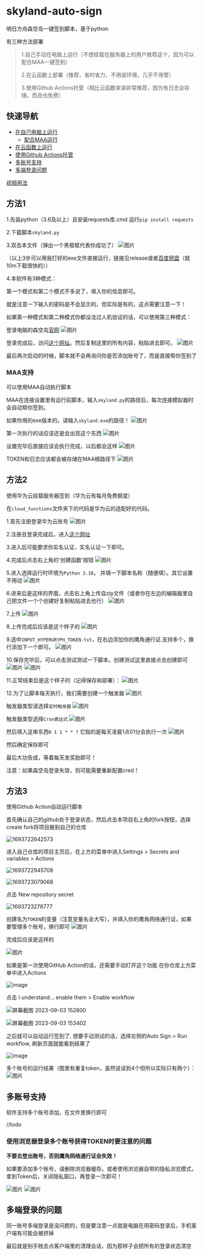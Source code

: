 # skyland-auto-sign

明日方舟森空岛一键签到脚本，基于python

有三种方法部署
> 1.自己手动在电脑上运行（不想挂载在服务器上的用户推荐这个，因为可以配合MAA一键签到）
>
> 2.在云函数上部署（推荐，省时省力，不用装环境，几乎不用管）
>
> 3.使用Github Actions托管（相比云函数来讲非常推荐，因为有日志会存储，而且也免费）

## 快速导航
- [在自己电脑上运行](#mode1)
  - [配合MAA运行](#maa)
- [在云函数上运行](#mode2)
- [使用Github Actions托管](#mode3)
- [多账号支持](#multiple_account)
- [多端登录问题](#multiple_login)


[视频用法]( https://www.bilibili.com/video/BV1DP411h7s6)

<a id="mode1"></a>
## 方法1

1.先装python（3.6及以上）且安装requests库.cmd 运行`pip install requests`

2.下载脚本`skyland.py`

3.双击本文件（弹出一个黑框框代表你成功了）
![图片](https://github.com/xxyz30/skyland-auto-sign/assets/81208875/cd67b87f-75f2-46c4-b55f-82721e97c9bb)

（以上3步可以用我打好的exe文件直接运行，链接见release或者[百度网盘](https://pan.baidu.com/s/1RPi6JyA3iUUv5ubNsoyqIw?pwd=wn4e)（就10m下载很快的））

4.本软件有3种模式：

第一个模式和第二个模式不多说了，填入你的信息即可。

就是注意一下输入的密码是不会显示的，但实际是有的，这点需要注意一下！

如果第一种模式和第二种模式你都没法过人机验证的话，可以使用第三种模式：

登录电脑的森空岛[官网](https://www.skland.com/)
![图片](https://github.com/xxyz30/skyland-auto-sign/assets/81208875/641796be-46c9-4bf3-bb8b-12fdc9e663a4)

登录完成后，访问[这个网址](https://web-api.skland.com/account/info/hg)。然后复制这里的所有内容，粘贴进去即可。
![图片](https://github.com/xxyz30/skyland-auto-sign/assets/81208875/4176e197-93f4-45fa-b972-1e2737c32a0f)

最后再次启动的时候，脚本就不会再询问你是否添加账号了，而是直接帮你签到了

<a id="maa"></a>
### MAA支持

可以使用MAA自动执行脚本

MAA在连接设置里有运行前脚本，输入`skyland.py`的路径后，每次连接模拟器时会自动帮你签到。

如果你用的exe版本的，请输入`skyland.exe`的路径！
![图片](https://github.com/xxyz30/skyland-auto-sign/assets/81208875/36e5583d-a923-4681-a5dd-3ac8370fcd87)

第一次执行的话应该还是会出现这个东西
![图片](https://github.com/xxyz30/skyland-auto-sign/assets/81208875/68cdceb5-9596-48d4-9973-8bfbc9fdef84)

设置完毕后直接应该会执行完成，以后都会这样
![图片](https://github.com/xxyz30/skyland-auto-sign/assets/81208875/ed4fad78-9e2a-4e2d-93f9-0e363baf817c)

TOKEN和日志应该都会被存储在MAA根路径下
![图片](https://github.com/xxyz30/skyland-auto-sign/assets/81208875/b7f61fcf-8b72-4d00-aad3-fee2c80ff38f)



<a id="mode2"></a>
## 方法2

使用华为云挂载服务器签到（华为云有每月免费额度）

在`cloud_functions`文件夹下的代码是华为云的适配好的代码。

1.首先注册登录华为云账号
![图片](https://github.com/xxyz30/skyland-auto-sign/assets/81208875/a8466b1e-25cd-4cec-8227-d675defcd5bd)

2.注册且登录完成后，进入[这个网址](https://console.huaweicloud.com/functiongraph)

3.进入后可能要求你实名认证，实名认证一下即可。

4.完成后点击右上角的'创建函数'按钮
![图片](https://github.com/xxyz30/skyland-auto-sign/assets/81208875/b6aa83e0-2d54-4366-8b60-b7b3e8fdbc0f)

5.进入选择运行时环境为`Python 3.10`， 并填一下脚本名称（随便填）。其它设置不用动
![图片](https://github.com/xxyz30/skyland-auto-sign/assets/81208875/e816158f-e1e3-47e5-959c-148ca2f5f259)

6.进来后是这样的界面，点击右上角上传自zip文件（或者你在左边的编辑器里自己把文件一个个创建好复制粘贴进去也行）
![图片](https://github.com/xxyz30/skyland-auto-sign/assets/81208875/fc813308-bd30-4e94-b5b4-0c35f7e62d1d)

7.上传
![图片](https://github.com/xxyz30/skyland-auto-sign/assets/81208875/2398932d-09f6-47e2-8694-48570724f6e9)

8.上传完成后应该是这个样子的
![图片](https://github.com/xxyz30/skyland-auto-sign/assets/81208875/e357cbb9-47aa-4079-9d0b-b94caf925bbe)

9.选中`INPUT_HYPERGRYPH_TOKEN.txt`，在右边添加你的鹰角通行证.支持多个，换行添加下一个即可。
![图片](https://github.com/xxyz30/skyland-auto-sign/assets/81208875/e6e92eb8-fc00-4a50-be72-7d8cb571930d)

10.保存完毕后，可以点击测试测试一下脚本。创建测试这里直接点击创建即可
![图片](https://github.com/xxyz30/skyland-auto-sign/assets/81208875/61d2f18e-cf68-4a07-b4c4-c82ddf63022c)
![图片](https://github.com/xxyz30/skyland-auto-sign/assets/81208875/648a0035-e1c1-40eb-ae94-9614605c9379)

11.正常结束后是这个样子的（记得保存和部署）：
![图片](https://github.com/xxyz30/skyland-auto-sign/assets/81208875/9e93ed91-7527-4edc-830b-f4cd45aeb3ef)

12.为了让脚本每天执行，我们需要创建一个触发器
![图片](https://github.com/xxyz30/skyland-auto-sign/assets/81208875/dcccce9c-d6f6-4fc7-a2e3-f8565d5a2d71)

触发器类型请选择`定时触发器`
![图片](https://github.com/xxyz30/skyland-auto-sign/assets/81208875/4e60bf81-8ec2-4423-b68b-444435dd0edc)

触发器类型选择`Cron表达式`
![图片](https://github.com/xxyz30/skyland-auto-sign/assets/81208875/25ae6a8d-247f-489b-b924-d4f8b26f559c)

然后填入这串东西`0 1 1 * * ?`
它指的是每天凌晨1点01分会执行一次
![图片](https://github.com/xxyz30/skyland-auto-sign/assets/81208875/815335fc-b810-4321-b25a-2052e23e06f1)

然后确定保存即可

最后大功告成，等着每天发奖励即可！

注意：如果森空岛登录失效，则可能需要重新配置cred！


<a id="mode3"></a>
## 方法3

使用Github Action自动运行脚本

首先确认自己的github处于登录状态，然后点击本项目右上角的fork按钮，选择create fork将项目搬到自己的仓库

![1693722642573](https://github.com/LogicDX342/skyland-auto-sign/assets/52480482/8494f183-dd42-4138-b200-8308b147ee8d)

进入自己仓库的项目主页后，在上方的菜单中进入Settings > Secrets and variables > Actions

![1693722945708](https://github.com/LogicDX342/skyland-auto-sign/assets/52480482/8f757d1f-e89d-4e45-b186-c98c9effce14)

![1693723079068](https://github.com/LogicDX342/skyland-auto-sign/assets/52480482/194c6919-c7ac-43ae-ba1d-947841067e46)

点击 New repository secret

![1693723278777](https://github.com/LogicDX342/skyland-auto-sign/assets/52480482/fd163c62-90f9-426a-948a-f364d7950e52)

创建名为`TOKEN`的变量（注意变量名全大写），并填入你的鹰角网络通行证，如果要管理多个账号，换行即可
![图片](https://github.com/xxyz30/skyland-auto-sign/assets/81208875/0faef7e4-9763-48a3-8481-d0f830382374)

完成后应该是这样的

![图片](https://github.com/xxyz30/skyland-auto-sign/assets/81208875/f30e584f-5117-4e0d-8c06-afda7f65eb71)

如果是第一次使用GitHub Action的话，还需要手动打开这个功能 在你仓库上方菜单中进入Actions

![image](https://github.com/LogicDX342/skyland-auto-sign/assets/52480482/e3f178fe-0a3c-47b6-bee8-45eb4dc73400)

点击 I understand... enable them > Enable workflow

![屏幕截图 2023-09-03 152800](https://github.com/LogicDX342/skyland-auto-sign/assets/52480482/5fdd673a-eaaa-42cb-b3b8-db71b812fe6f)

![屏幕截图 2023-09-03 153402](https://github.com/LogicDX342/skyland-auto-sign/assets/52480482/95fd2ad2-ce21-446d-9291-1a7750d4f0a2)

之后就可以自动运行签到了, 想要手动测试的话，选择左侧的Auto Sign > Run workflow, 刷新页面就能看到结果了

![image](https://github.com/LogicDX342/skyland-auto-sign/assets/52480482/2038dd9c-ac90-4ccf-8bf2-e2bf0e8958bd)

多个账号的运行结果（图里有重复token，虽然说读到4个但所以实际只有两个）：
![图片](https://github.com/xxyz30/skyland-auto-sign/assets/81208875/0ae92ef9-1b4a-4613-ab2f-9363edfbb166)

<a id="multiple_account"></a>

## 多账号支持

软件支持多个账号添加，在文件里换行即可

//todo

### 使用浏览器登录多个账号获得TOKEN时要注意的问题

**不要去登出账号，否则鹰角网络通行证会失效！**

如果要添加多个账号，请删除浏览器缓存。或者使用浏览器自带的隐私浏览模式，拿到Token后，关闭隐私窗口，再登录一次即可！

![图片](https://github.com/xxyz30/skyland-auto-sign/assets/81208875/bc9f9ab5-fc90-4724-b877-d470b3494180)
![图片](https://github.com/xxyz30/skyland-auto-sign/assets/81208875/5889969c-3b25-4f6e-b4a2-0d5b923771d0)

<a id="multiple_account"></a>

## 多端登录的问题

同一账号多端登录是没问题的，但是要注意一点就是电脑在用密码登录后，手机客户端有可能会被挤掉

最后就是别手贱去点客户端里的清理会话，因为那样子会把所有的登录状态清空
